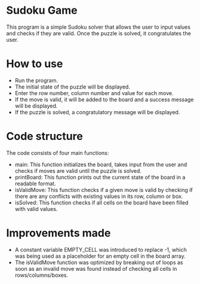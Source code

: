 # Sudoku Game
This program is a simple Sudoku solver that allows the user to input values and checks if they are valid. Once the puzzle is solved, it congratulates the user.
# How to use
- Run the program. 
- The initial state of the puzzle will be displayed. 
- Enter the row number, column number and value for each move. 
- If the move is valid, it will be added to the board and a success message will be displayed. 
- If the puzzle is solved, a congratulatory message will be displayed. 
# Code structure
The code consists of four main functions:
- main: This function initializes the board, takes input from the user and checks if moves are valid until the puzzle is solved.
- printBoard: This function prints out the current state of the board in a readable format.
- isValidMove: This function checks if a given move is valid by checking if there are any conflicts with existing values in its row, column or box.
- isSolved: This function checks if all cells on the board have been filled with valid values.
# Improvements made
- A constant variable EMPTY_CELL was introduced to replace -1, which was being used as a placeholder for an empty cell in the board array.
- The isValidMove function was optimized by breaking out of loops as soon as an invalid move was found instead of checking all cells in rows/columns/boxes.

